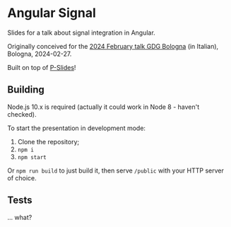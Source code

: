 # Angular Signal

Slides for a talk about signal integration in Angular.

Originally conceived for the [2024 February talk GDG Bologna](https://gdg.community.dev/events/details/google-gdg-bologna-presents-guida-essenziale-allintegrazione-di-angular-e-signal-un-approccio-pratico/) (in Italian), Bologna, 2024-02-27.

Built on top of [P-Slides](https://github.com/MaxArt2501/p-slides)!

## Building

Node.js 10.x is required (actually it could work in Node 8 - haven't checked).

To start the presentation in development mode:

1. Clone the repository;
2. `npm i`
3. `npm start`

Or `npm run build` to just build it, then serve `/public` with your HTTP server of choice.

## Tests

... what?

